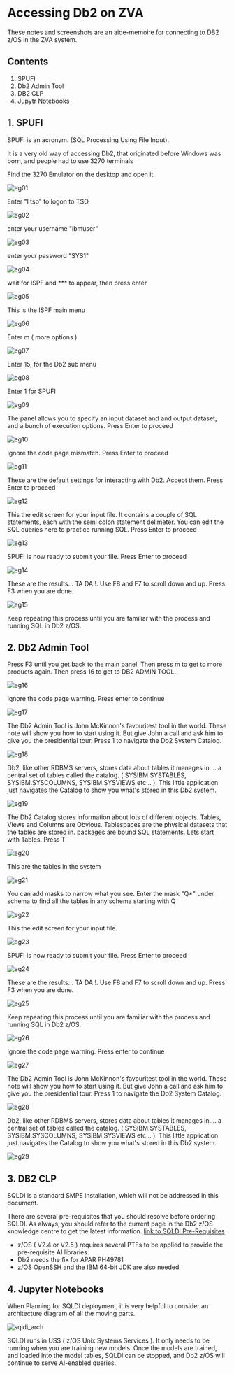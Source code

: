# Accessing Db2 on ZVA

These notes and screenshots are an aide-memoire for connecting to DB2 z/OS in the ZVA system.


## Contents

1. SPUFI
2. Db2 Admin Tool
3. DB2 CLP
4. Jupytr Notebooks

## 1. SPUFI 

SPUFI is an acronym. (SQL Processing Using File Input).

It is a very old way of accessing Db2, that originated before Windows was born, and people had to use 3270 terminals

Find the 3270 Emulator on the desktop and open it.

![eg01](logonimages/eg01.JPG)

Enter "l tso" to logon to TSO

![eg02](logonimages/eg02.JPG)

enter your username "ibmuser"

![eg03](logonimages/eg03.JPG)

enter your password "SYS1"

![eg04](logonimages/eg04.JPG)

wait for ISPF and *** to appear, then press enter

![eg05](logonimages/eg05.JPG)

This is the ISPF main menu

![eg06](logonimages/eg06.JPG)

Enter m ( more options )

![eg07](logonimages/eg07.JPG)

Enter 15, for the Db2 sub menu

![eg08](logonimages/eg08.JPG)

Enter 1 for SPUFI

![eg09](logonimages/eg09.JPG)

The panel allows you to specify an input dataset and and output dataset, and a bunch of execution options. Press Enter to proceed

![eg10](logonimages/eg10.JPG)

Ignore the code page mismatch. Press Enter to proceed

![eg11](logonimages/eg11.JPG)

These are the default settings for interacting with Db2. Accept them. Press Enter to proceed

![eg12](logonimages/eg12.JPG)

This the edit screen for your input file.
It contains a couple of SQL statements, each with the semi colon statement delimeter.
You can edit the SQL queries here to practice running SQL. Press Enter to proceed

![eg13](logonimages/eg13.JPG)

SPUFI is now ready to submit your file. Press Enter to proceed

![eg14](logonimages/eg14.JPG)

These are the results... TA DA !. Use F8 and F7 to scroll down and up. Press F3 when you are done.

![eg15](logonimages/eg15.JPG)

Keep repeating this process until you are familiar with the process and running SQL in Db2 z/OS.

## 2. Db2 Admin Tool


Press F3 until you get back to the main panel. Then press m to get to more products again. Then press 16 to get to DB2 ADMIN TOOL.

![eg16](logonimages/eg16.JPG)

Ignore the code page warning. Press enter to continue

![eg17](logonimages/eg17.JPG)

The Db2 Admin Tool is John McKinnon's favouritest tool in the world. These note will show you how to start using it. But give John a call and ask him to give you the presidential tour. Press 1 to navigate the Db2 System Catalog.

![eg18](logonimages/eg18.JPG)

Db2, like other RDBMS servers, stores data about tables it manages in.... a central set of tables called the catalog. ( SYSIBM.SYSTABLES, SYSIBM.SYSCOLUMNS, SYSIBM.SYSVIEWS etc... ). This little application just navigates the Catalog to show you what's stored in this Db2 system.

![eg19](logonimages/eg19.JPG)

The Db2 Catalog stores information about lots of different objects. Tables, Views and Columns are Obvious. Tablespaces are the physical datasets that the tables are stored in. packages are bound SQL statements. Lets start with Tables. Press T

![eg20](logonimages/eg20.JPG)

This are the tables in the system

![eg21](logonimages/eg21.JPG)

You can add masks to narrow what you see. Enter the mask "Q*" under schema to find all the tables in any schema starting with Q

![eg22](logonimages/eg22.JPG)

This the edit screen for your input file.

![eg23](logonimages/eg23.JPG)

SPUFI is now ready to submit your file. Press Enter to proceed

![eg24](logonimages/eg24.JPG)

These are the results... TA DA !. Use F8 and F7 to scroll down and up. Press F3 when you are done.

![eg25](logonimages/eg25.JPG)

Keep repeating this process until you are familiar with the process and running SQL in Db2 z/OS.

![eg26](logonimages/eg26.JPG)

Ignore the code page warning. Press enter to continue

![eg27](logonimages/eg27.JPG)

The Db2 Admin Tool is John McKinnon's favouritest tool in the world. These note will show you how to start using it. But give John a call and ask him to give you the presidential tour. Press 1 to navigate the Db2 System Catalog.

![eg28](logonimages/eg28.JPG)

Db2, like other RDBMS servers, stores data about tables it manages in.... a central set of tables called the catalog. ( SYSIBM.SYSTABLES, SYSIBM.SYSCOLUMNS, SYSIBM.SYSVIEWS etc... ). This little application just navigates the Catalog to show you what's stored in this Db2 system.

![eg29](logonimages/eg29.JPG)




## 3. DB2 CLP

SQLDI is a standard SMPE installation, which will not be addressed in this document.

There are several pre-requisites that you should resolve before ordering SQLDI. As always, you should refer to the current page in the Db2 z/OS knowledge centre to get the latest information. [link to SQLDI Pre-Requisites](https://www.ibm.com/docs/en/db2-for-zos/13?topic=di-preparing-sql-installation)

* z/OS ( V2.4 or V2.5 ) requires several PTFs to be applied to provide the pre-requisite AI libraries.
* Db2 needs the fix for APAR PH49781
* z/OS OpenSSH and the IBM 64-bit JDK are also needed.


## 4. Jupyter Notebooks

When Planning for SQLDI deployment, it is very helpful to consider an architecture diagram of all the moving parts.

![sqldi_arch](sqldiimages/sqldi_arch.JPG)

SQLDI runs in USS ( z/OS Unix Systems Services ). It only needs to be running when you are training new models. Once the models are trained, and loaded into the model tables, SQLDI can be stopped, and Db2 z/OS will continue to serve AI-enabled queries.
